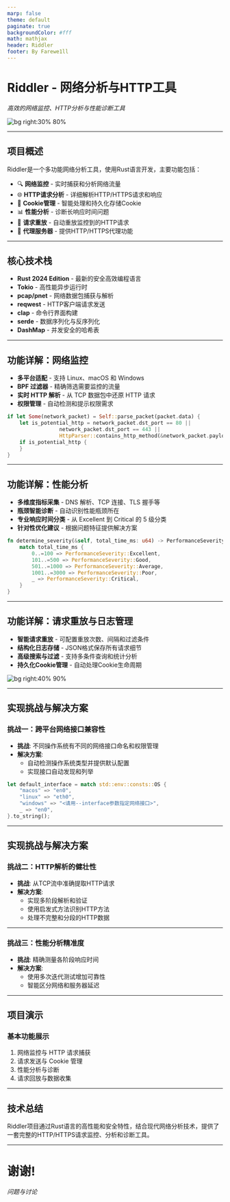 ```yaml
---
marp: false
theme: default
paginate: true
backgroundColor: #fff
math: mathjax
header: Riddler
footer: By Farewe1ll
---
```


# Riddler - 网络分析与HTTP工具

*高效的网络监控、HTTP分析与性能诊断工具*

![bg right:30% 80%](https://www.rust-lang.org/static/images/rust-logo-blk.svg)

---

## 项目概述

Riddler是一个多功能网络分析工具，使用Rust语言开发，主要功能包括：

- 🔍 **网络监控** - 实时捕获和分析网络流量
- 🌐 **HTTP请求分析** - 详细解析HTTP/HTTPS请求和响应
- 🍪 **Cookie管理** - 智能处理和持久化存储Cookie
- 📊 **性能分析** - 诊断长响应时间问题
- 🔄 **请求重放** - 自动重放监控到的HTTP请求
- 🔌 **代理服务器** - 提供HTTP/HTTPS代理功能

---

## 核心技术栈

- **Rust 2024 Edition** - 最新的安全高效编程语言
- **Tokio** - 高性能异步运行时
- **pcap/pnet** - 网络数据包捕获与解析
- **reqwest** - HTTP客户端请求发送
- **clap** - 命令行界面构建
- **serde** - 数据序列化与反序列化
- **DashMap** - 并发安全的哈希表

---

## 功能详解：网络监控

- **多平台适配** - 支持 Linux、macOS 和 Windows
- **BPF 过滤器** - 精确筛选需要监控的流量
- **实时 HTTP 解析** - 从 TCP 数据包中还原 HTTP 请求
- **权限管理** - 自动检测和提示权限需求

```rust
if let Some(network_packet) = Self::parse_packet(packet.data) {
    let is_potential_http = network_packet.dst_port == 80 ||
                 network_packet.dst_port == 443 ||
                 HttpParser::contains_http_method(&network_packet.payload);
    if is_potential_http {
    }
}
```

---

## 功能详解：性能分析

- **多维度指标采集** - DNS 解析、TCP 连接、TLS 握手等
- **瓶颈智能诊断** - 自动识别性能瓶颈所在
- **专业响应时间分类** - 从 Excellent 到 Critical 的 $5$ 级分类
- **针对性优化建议** - 根据问题特征提供解决方案

```rust
fn determine_severity(&self, total_time_ms: u64) -> PerformanceSeverity {
    match total_time_ms {
        0..=100 => PerformanceSeverity::Excellent,
        101..=500 => PerformanceSeverity::Good,
        501..=1000 => PerformanceSeverity::Average,
        1001..=3000 => PerformanceSeverity::Poor,
        _ => PerformanceSeverity::Critical,
    }
}
```

---

## 功能详解：请求重放与日志管理

- **智能请求重放** - 可配置重放次数、间隔和过滤条件
- **结构化日志存储** - JSON格式保存所有请求细节
- **高级搜索与过滤** - 支持多条件查询和统计分析
- **持久化Cookie管理** - 自动处理Cookie生命周期

![bg right:40% 90%](https://mermaid.ink/img/pako:eNptkctuwjAQRX8lmm0QSpMQoH2gpgWSUCjKomJTjWJPiRVsRx5DG8S_d_wwFapWXng095y58mjOVIkJp4T-SE7-NlVGgTCrkDAz2gLZaBGU834pCpCU7KDqe9Dzy1vdBXzUbtxyOFxNP1fPrxfrmWUNYZic5nzvv7PMzE56Pl3bfjaHfv60QPZVpO7S1VUPajraepwM8tThyvFK3mCDZhvMiRWyfSM_uW3QfHPOrlKvHBF-AjnKzPEiB6mFFe1fzpQ-DMdGB0mjUJv7xX7DGbpmc8hajCZjZ2xnWbARcxW22PMg9hIdN-BnZaYxzIVatgHrmnK6IZyhRfeSlaroibmf9SNS75TOFRPQav5dtrQjmqcGLZJK4ncnJLfBVLMiIKEwmOpOAIJGJndUIwlMqhBU4-wYNXnGYxf4H5d6acA?type=png)

---

## 实现挑战与解决方案

### 挑战一：跨平台网络接口兼容性

- **挑战**: 不同操作系统有不同的网络接口命名和权限管理
- **解决方案**:
  - 自动检测操作系统类型并提供默认配置
  - 实现接口自动发现和列举

```rust
let default_interface = match std::env::consts::OS {
    "macos" => "en0",
    "linux" => "eth0",
    "windows" => "<请用--interface参数指定网络接口>",
    _ => "en0",
}.to_string();
```

---

## 实现挑战与解决方案

### 挑战二：HTTP解析的健壮性

- **挑战**: 从TCP流中准确提取HTTP请求
- **解决方案**:
  - 实现多阶段解析和验证
  - 使用启发式方法识别HTTP方法
  - 处理不完整和分段的HTTP数据

---

### 挑战三：性能分析精准度

- **挑战**: 精确测量各阶段响应时间
- **解决方案**:
  - 使用多次迭代测试增加可靠性
  - 智能区分网络和服务器延迟

---

## 项目演示

### 基本功能展示

1. 网络监控与 HTTP 请求捕获
2. 请求发送与 Cookie 管理
3. 性能分析与诊断
4. 请求回放与数据收集

---

## 技术总结

Riddler项目通过Rust语言的高性能和安全特性，结合现代网络分析技术，提供了一套完整的HTTP/HTTPS请求监控、分析和诊断工具。

---

# 谢谢!

*问题与讨论*
